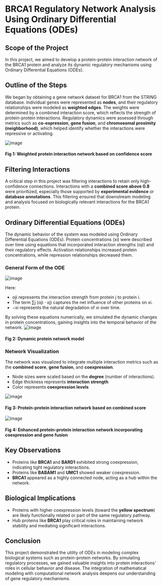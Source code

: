 # BRCA1 Regulatory Network Analysis Using Ordinary Differential Equations (ODEs)

## Scope of the Project
In this project, we aimed to develop a protein-protein interaction network of the BRCA1 protein and analyze its dynamic regulatory mechanisms using Ordinary Differential Equations (ODEs).

## Outline of the Steps
We began by obtaining a gene network dataset for BRCA1 from the STRING database. Individual genes were represented as **nodes**, and their regulatory relationships were modeled as **weighted edges**. The weights were determined by a combined interaction score, which reflects the strength of protein-protein interactions. Regulatory dynamics were assessed through metrics such as **co-expression**, **gene fusion**, and **chromosomal proximity (neighborhood)**, which helped identify whether the interactions were repressive or activating.

![image](https://github.com/user-attachments/assets/75edf8ed-db5c-48f2-9004-0428394a5a9c)

#### Fig 1: Weighted protein interaction network based on confidence score 

## Filtering Interactions
A critical step in this project was filtering interactions to retain only high-confidence connections. Interactions with a **combined score above 0.8** were prioritized, especially those supported by **experimental evidence** or **database annotations**. This filtering ensured that downstream modeling and analysis focused on biologically relevant interactions for the BRCA1 protein.

## Ordinary Differential Equations (ODEs)
The dynamic behavior of the system was modeled using Ordinary Differential Equations (ODEs). Protein concentrations (xi) were described over time using equations that incorporated interaction strengths (αji) and their regulatory effects. Activation relationships increased protein concentrations, while repression relationships decreased them.

### General Form of the ODE
![image](https://github.com/user-attachments/assets/db476929-f796-45ab-9825-bc1d2daf1ae1)

Here:
- αji represents the interaction strength from protein j to protein i.
- The term ∑j (αji ⋅ xj) captures the net influence of other proteins on xi.
- −xi represents the natural degradation of xi over time.

By solving these equations numerically, we simulated the dynamic changes in protein concentrations, gaining insights into the temporal behavior of the network.
![image](https://github.com/user-attachments/assets/b7e3b663-5627-46e0-9df6-f563279487a9)


#### Fig 2: Dynamic protein network model

### Network Visualization
The network was visualized to integrate multiple interaction metrics such as the **combined score**, **gene fusion**, and **coexpression**. 
- Node sizes were scaled based on the **degree** (number of interactions).  
- Edge thickness represents **interaction strength**
- Color represents **coexpression levels**


![image](https://github.com/user-attachments/assets/f10c2b08-a258-4598-a8f9-cbdfe22d82b5)

#### Fig 3: Protein-protein interaction network based on combined score

![image](https://github.com/user-attachments/assets/9bf97e77-a5f6-44c9-9288-6f7113abdc7d)

#### Fig 4: Enhanced protein-protein interaction network incorporating coexpression and gene fusion

## Key Observations
- Proteins like **BRCA1** and **BARD1** exhibited strong coexpression, indicating tight regulatory interactions.
- Proteins like **BABAM1** and **UMC1** showed weaker coexpression.
- **BRCA1** appeared as a highly connected node, acting as a hub within the network.

## Biological Implications
- Proteins with higher coexpression levels (toward the **yellow spectrum**) are likely functionally related or part of the same regulatory pathway.
- Hub proteins like **BRCA1** play critical roles in maintaining network stability and mediating significant interactions.

## Conclusion
This project demonstrated the utility of ODEs in modeling complex biological systems such as protein-protein networks. By simulating regulatory processes, we gained valuable insights into protein interactions' roles in cellular behavior and disease. The integration of mathematical modeling with computational network analysis deepens our understanding of gene regulatory mechanisms.
